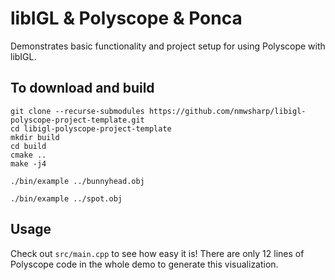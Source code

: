 # libIGL & Polyscope & Ponca

Demonstrates basic functionality and project setup for using Polyscope with libIGL.



## To download and build

```
git clone --recurse-submodules https://github.com/nmwsharp/libigl-polyscope-project-template.git
cd libigl-polyscope-project-template
mkdir build
cd build
cmake ..
make -j4

./bin/example ../bunnyhead.obj

./bin/example ../spot.obj
```

## Usage


Check out `src/main.cpp` to see how easy it is! There are only 12 lines of Polyscope code in the whole demo to generate this visualization.
